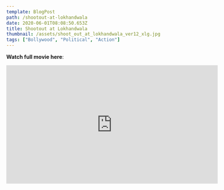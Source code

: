 ```yaml
---
template: BlogPost
path: /shootout-at-lokhandwala
date: 2020-06-01T08:08:50.653Z
title: Shootout at Lokhandwala
thumbnail: /assets/shoot_out_at_lokhandwala_ver12_xlg.jpg
tags: ["Bollywood", "Political", "Action"]
---
```

**Watch full movie here**:

<iframe width="560" height="315" src="https://www.youtube-nocookie.com/embed/jhh_kQ3pK-0" frameborder="0" allow="accelerometer; autoplay; encrypted-media; gyroscope; picture-in-picture" allowfullscreen></iframe>
